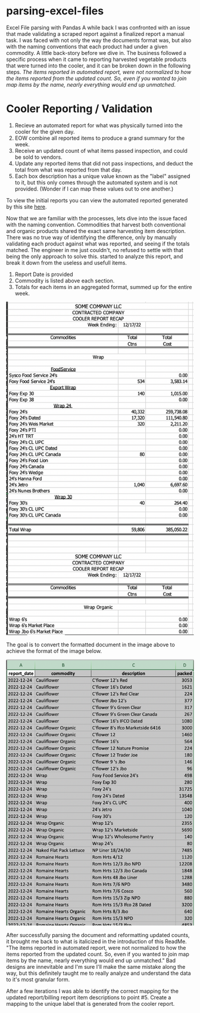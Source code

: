 # parsing-excel-files
Excel File parsing with Pandas
A while back I was confronted with an issue that made validating a scraped report against a finalized report a manual task. I was faced with not only the way the documents format was, but also with the naming conventions that each product had under a given commodity. A little back-story before we dive in. The business followed a specific process when it came to reporting harvested vegetable products that were turned into the cooler, and it can be broken down in the following steps. *The items reported in automated report, were not normalized to how the items reported from the updated count. So, even if you wanted to join map items by the name, nearly everything would end up unmatched*. 

# Cooler Reporting / Validation
1. Recieve an automated report for what was physically turned into the cooler for the given day. 
2. EOW combine all reported items to produce a grand summary for the week. 
3. Receive an updated count of what items passed inspection, and could be sold to vendors. 
4. Update any reported items that did not pass inspections, and deduct the total from what was reported from that day. 
5. Each box description has a unique value known as the "label" assigned to it, but this only comes through the automated system and is not provided. (Wonder if I can map these values out to one another.)

To view the initial reports you can view the automated reported generated by this site [here](https://github.com/sjrojanooo/automated-report/blob/main/data/html-doc/cooler-report.htm).

Now that we are familiar with the processes, lets dive into the issue faced with the naming convention. Commodities that harvest both conventional and organic products shared the exact same harvesting item description. There was no true way of identifying the difference, only by manually validating each product against what was reported, and seeing if the totals matched. The engineer in me just couldn't, no refused to settle with that being the only approach to solve this.  started to analyze this report, and break it down from the useless and usefull items. 

1. Report Date is provided
2. Commodity is listed above each section. 
3. Totals for each items in an aggregated format, summed up for the entire week. 

![Image](https://github.com/sjrojanooo/parsing-excel-files/blob/main/images/example_original_image.png)

The goal is to convert the formatted document in the image above to achieve the format of the image below.

![Image](https://github.com/sjrojanooo/parsing-excel-files/blob/main/images/reformatted_report.png)

After successfully parsing the document and reformatting updated counts, it brought me back to what is italicized in the introduction of this ReadMe. 
"The items reported in automated report, were not normalized to how the items reported from the updated count. So, even if you wanted to join map items by the name, nearly everything would end up unmatched." Bad designs are innevitable and I'm sure I'll make the same mistake along the way, but this definitely taught me to really analyze and understand the data to it's most granular form. 

After a few iterations I was able to identify the correct mapping for the updated report/billing report item descriptions to point #5. Create a mapping to the unique label that is generated from the cooler report. 
